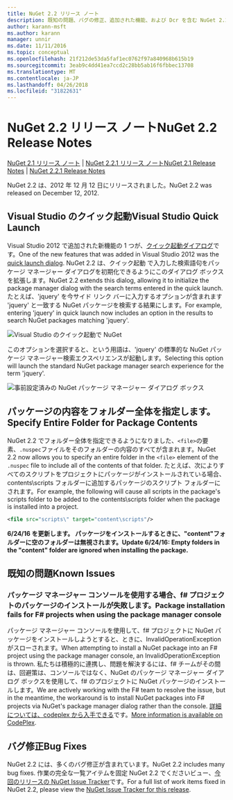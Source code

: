 ```yaml
---
title: NuGet 2.2 リリース ノート
description: 既知の問題、バグの修正、追加された機能、および Dcr を含む NuGet 2.2 リリース ノートです。
author: karann-msft
ms.author: karann
manager: unnir
ms.date: 11/11/2016
ms.topic: conceptual
ms.openlocfilehash: 21f212de53da5faf1ec0762f97a840968b615b19
ms.sourcegitcommit: 3eab9c4dd41ea7ccd2c28bb5ab16f6fbbec13708
ms.translationtype: MT
ms.contentlocale: ja-JP
ms.lasthandoff: 04/26/2018
ms.locfileid: "31822631"
---
```

# <a name="nuget-22-release-notes"></a><span data-ttu-id="f372d-103">NuGet 2.2 リリース ノート</span><span class="sxs-lookup"><span data-stu-id="f372d-103">NuGet 2.2 Release Notes</span></span>

<span data-ttu-id="f372d-104">[NuGet 2.1 リリース ノート](../release-notes/nuget-2.1.md) | [NuGet 2.2.1 リリース ノート](../release-notes/nuget-2.2.1.md)</span><span class="sxs-lookup"><span data-stu-id="f372d-104">[NuGet 2.1 Release Notes](../release-notes/nuget-2.1.md) | [NuGet 2.2.1 Release Notes](../release-notes/nuget-2.2.1.md)</span></span>

<span data-ttu-id="f372d-105">NuGet 2.2 は、2012 年 12 月 12 日にリリースされました。</span><span class="sxs-lookup"><span data-stu-id="f372d-105">NuGet 2.2 was released on December 12, 2012.</span></span>

## <a name="visual-studio-quick-launch"></a><span data-ttu-id="f372d-106">Visual Studio のクイック起動</span><span class="sxs-lookup"><span data-stu-id="f372d-106">Visual Studio Quick Launch</span></span>
<span data-ttu-id="f372d-107">Visual Studio 2012 で追加された新機能の 1 つが、[クイック起動ダイアログ](/visualstudio/ide/reference/quick-launch-environment-options-dialog-box)です。</span><span class="sxs-lookup"><span data-stu-id="f372d-107">One of the new features that was added in Visual Studio 2012 was the [quick launch dialog](/visualstudio/ide/reference/quick-launch-environment-options-dialog-box).</span></span> <span data-ttu-id="f372d-108">NuGet 2.2 は、クイック起動 で入力した検索語句をパッケージ マネージャー ダイアログを初期化できるようにこのダイアログ ボックスを拡張します。</span><span class="sxs-lookup"><span data-stu-id="f372d-108">NuGet 2.2 extends this dialog, allowing it to initialize the package manager dialog with the search terms entered in the quick launch.</span></span> <span data-ttu-id="f372d-109">たとえば、'jquery' を今サイド リンク バーに入力するオプションが含まれます 'jquery' と一致する NuGet パッケージを検索する結果にします。</span><span class="sxs-lookup"><span data-stu-id="f372d-109">For example, entering 'jquery' in quick launch now includes an option in the results to search NuGet packages matching 'jquery'.</span></span>

![Visual Studio のクイック起動で NuGet](./media/quick-launch.png)

<span data-ttu-id="f372d-111">このオプションを選択すると、という用語は、'jquery' の標準的な NuGet パッケージ マネージャー検索エクスペリエンスが起動します。</span><span class="sxs-lookup"><span data-stu-id="f372d-111">Selecting this option will launch the standard NuGet package manager search experience for the term 'jquery'.</span></span>

![事前設定済みの NuGet パッケージ マネージャー ダイアログ ボックス](./media/pkg-mgr-search-from-quick-launch.png)

## <a name="specify-entire-folder-for-package-contents"></a><span data-ttu-id="f372d-113">パッケージの内容をフォルダー全体を指定します。</span><span class="sxs-lookup"><span data-stu-id="f372d-113">Specify Entire Folder for Package Contents</span></span>
<span data-ttu-id="f372d-114">NuGet 2.2 でフォルダー全体を指定できるようになりました、`<file>`の要素、`.nuspec`ファイルをそのフォルダーの内容のすべてが含まれます。</span><span class="sxs-lookup"><span data-stu-id="f372d-114">NuGet 2.2 now allows you to specify an entire folder in the `<file>` element of the `.nuspec` file to include all of the contents of that folder.</span></span> <span data-ttu-id="f372d-115">たとえば、次によりすべてのスクリプトをプロジェクトにパッケージがインストールされている場合、contents\scripts フォルダーに追加するパッケージのスクリプト フォルダーにされます。</span><span class="sxs-lookup"><span data-stu-id="f372d-115">For example, the following will cause all scripts in the package's scripts folder to be added to the contents\scripts folder when the package is installed into a project.</span></span>

```xml
<file src="scripts\" target="content\scripts"/>
```

<span data-ttu-id="f372d-116">**6/24/16 を更新します。 パッケージをインストールするときに、"content"フォルダーに空のフォルダーは無視されます。**</span><span class="sxs-lookup"><span data-stu-id="f372d-116">**Update 6/24/16: Empty folders in the "content" folder are ignored when installing the package.**</span></span>

## <a name="known-issues"></a><span data-ttu-id="f372d-117">既知の問題</span><span class="sxs-lookup"><span data-stu-id="f372d-117">Known Issues</span></span>

### <a name="package-installation-fails-for-f-projects-when-using-the-package-manager-console"></a><span data-ttu-id="f372d-118">パッケージ マネージャー コンソールを使用する場合、f# プロジェクトのパッケージのインストールが失敗します。</span><span class="sxs-lookup"><span data-stu-id="f372d-118">Package installation fails for F# projects when using the package manager console</span></span>
<span data-ttu-id="f372d-119">パッケージ マネージャー コンソールを使用して、f# プロジェクトに NuGet パッケージをインストールしようとすると、ときに、InvalidOperationException がスローされます。</span><span class="sxs-lookup"><span data-stu-id="f372d-119">When attempting to install a NuGet package into an F# project using the package manager console, an InvalidOperationException is thrown.</span></span> <span data-ttu-id="f372d-120">私たちは積極的に連携し、問題を解決するには、f# チームがその間は、回避策は、コンソールではなく、NuGet のパッケージ マネージャー ダイアログ ボックスを使用して、f# のプロジェクトに NuGet パッケージのインストールします。</span><span class="sxs-lookup"><span data-stu-id="f372d-120">We are actively working with the F# team to resolve the issue, but in the meantime, the workaround is to install NuGet packages into F# projects via NuGet's package manager dialog rather than the console.</span></span> <span data-ttu-id="f372d-121">[詳細については、codeplex から入手できる](http://nuget.codeplex.com/workitem/2873)です。</span><span class="sxs-lookup"><span data-stu-id="f372d-121">[More information is available on CodePlex](http://nuget.codeplex.com/workitem/2873).</span></span>


## <a name="bug-fixes"></a><span data-ttu-id="f372d-122">バグ修正</span><span class="sxs-lookup"><span data-stu-id="f372d-122">Bug Fixes</span></span>
<span data-ttu-id="f372d-123">NuGet 2.2 には、多くのバグ修正が含まれています。</span><span class="sxs-lookup"><span data-stu-id="f372d-123">NuGet 2.2 includes many bug fixes.</span></span> <span data-ttu-id="f372d-124">作業の完全な一覧アイテムを固定 NuGet 2.2 でくださいビュー、[今回のリリースの NuGet Issue Tracker](http://nuget.codeplex.com/workitem/list/advanced?keyword=&status=Closed&type=All&priority=All&release=NuGet%202.2&assignedTo=All&component=All&sortField=LastUpdatedDate&sortDirection=Descending&page=0)です。</span><span class="sxs-lookup"><span data-stu-id="f372d-124">For a full list of work items fixed in NuGet 2.2, please view the [NuGet Issue Tracker for this release](http://nuget.codeplex.com/workitem/list/advanced?keyword=&status=Closed&type=All&priority=All&release=NuGet%202.2&assignedTo=All&component=All&sortField=LastUpdatedDate&sortDirection=Descending&page=0).</span></span>
